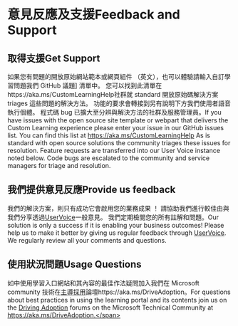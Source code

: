 # <a name="feedback-and-support"></a><span data-ttu-id="52eeb-101">意見反應及支援</span><span class="sxs-lookup"><span data-stu-id="52eeb-101">Feedback and Support</span></span>

## <a name="get-support"></a><span data-ttu-id="52eeb-102">取得支援</span><span class="sxs-lookup"><span data-stu-id="52eeb-102">Get Support</span></span>

<span data-ttu-id="52eeb-p101">如果您有問題的開放原始網站範本或網頁組件 （英文），也可以體驗請輸入自訂學習問題我們 GitHub 議題] 清單中。 您可以找到此清單在https://aka.ms/CustomLearningHelp社群就 standard 開放原始碼解決方案 triages 這些問題的解決方法。 功能的要求會轉接到另有說明下方我們使用者語音執行個體。 程式碼 bug 已擴大至分辨與解決方法的社群及服務管理員。</span><span class="sxs-lookup"><span data-stu-id="52eeb-p101">If you have issues with the open source site template or webpart that delivers the Custom Learning experience please enter your issue in our GitHub issues list.  You can find this list at https://aka.ms/CustomLearningHelp  As is standard with open source solutions the community triages these issues for resolution.  Feature requests are transferred into our User Voice instance noted below.  Code bugs are escalated to the community and service managers for triage and resolution.</span></span>  

## <a name="provide-us-feedback"></a><span data-ttu-id="52eeb-107">我們提供意見反應</span><span class="sxs-lookup"><span data-stu-id="52eeb-107">Provide us feedback</span></span>

<span data-ttu-id="52eeb-p102">我們的解決方案，則只有成功它會啟用您的業務成果 ！ 請協助我們進行較佳由與我們分享透過[UserVoice](https://microsoftteams.uservoice.com/forums/913429-learning-solutions)一般意見。 我們定期檢閱您的所有註解和問題。</span><span class="sxs-lookup"><span data-stu-id="52eeb-p102">Our solution is only a success if it is enabling your business outcomes!  Please help us to make it better by giving us regular feedback through  [UserVoice](https://microsoftteams.uservoice.com/forums/913429-learning-solutions).  We regularly review all your comments and questions.</span></span>

## <a name="usage-questions"></a><span data-ttu-id="52eeb-111">使用狀況問題</span><span class="sxs-lookup"><span data-stu-id="52eeb-111">Usage Questions</span></span>

<span data-ttu-id="52eeb-112">如中使用學習入口網站和其內容的最佳作法疑問加入我們在 Microsoft community 技術在[主導採用](https://aka.ms/DriveAdoption)論壇https://aka.ms/DriveAdoption。</span><span class="sxs-lookup"><span data-stu-id="52eeb-112">For questions about best practices in using the learning portal and its contents join us on the [Driving Adoption](https://aka.ms/DriveAdoption) forums on the Microsoft Technical Community at https://aka.ms/DriveAdoption.</span></span> 

